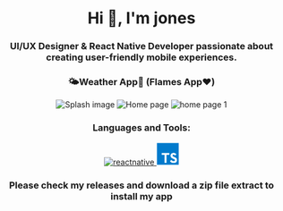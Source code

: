 <h1 align="center">Hi 👋, I'm jones</h1>
<h3 align="center">UI/UX Designer & React Native Developer passionate about creating user-friendly mobile experiences.</h3>


<h3 align="center"> 🌤️Weather App📱 (Flames App❤️)</h3>


<div align="center">
  <img src="https://github.com/user-attachments/assets/53a3608e-04b7-4d76-afc5-f37a372a617f" alt="Splash image" width="260" height="650" /> <img src="https://github.com/user-attachments/assets/717ad8c9-a7f8-473f-ad56-24431471d195" alt="Home page" width="260" height="650" /> <img src="https://github.com/user-attachments/assets/c55e7b40-9b55-49e4-a5f1-3140eebc2ed5" alt="home page 1" width="260" height="650" />
</div>

<h3 align="center">Languages and Tools:</h3>

<p align="center"> <a href="https://reactnative.dev/" target="_blank" rel="noreferrer"> <img src="https://reactnative.dev/img/header_logo.svg" alt="reactnative" width="40" height="40"/> </a> <a href="https://www.typescriptlang.org/" target="_blank" rel="noreferrer"> <img src="https://raw.githubusercontent.com/devicons/devicon/master/icons/typescript/typescript-original.svg" alt="typescript" width="40" height="40"/> </a></p>



  <h3 align="center">Please check my releases and download a zip file extract to install my app</h3>

